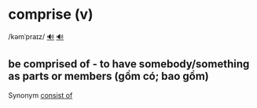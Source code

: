 # comprise (v)

/kəmˈpraɪz/ [🔊](https://www.oxfordlearnersdictionaries.com/media/english/uk_pron/c/com/compr/comprise__gb_2.mp3) [🔊](https://www.oxfordlearnersdictionaries.com/media/english/us_pron/c/com/compr/comprise__us_1.mp3)

## be comprised of - to have somebody/something as parts or members (gồm có; bao gồm)

Synonym [consist of]()